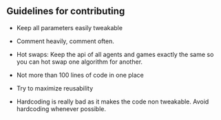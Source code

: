 ## Guidelines for contributing

* Keep all parameters easily tweakable

* Comment heavily, comment often.

* Hot swaps: Keep the api of all agents and games exactly the same so you can hot swap one algorithm for another.

* Not more than 100 lines of code in one place

* Try to maximize reusability

* Hardcoding is really bad as it makes the code non tweakable. Avoid hardcoding whenever possible.
